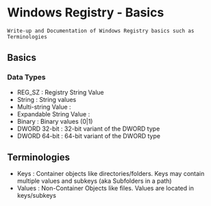 # Windows Registry - Basics

```
Write-up and Documentation of Windows Registry basics such as Terminologies
```

## Basics

### Data Types
+ REG_SZ 			: Registry String Value
+ String 			: String values
+ Multi-string Value		:
+ Expandable String Value	:
+ Binary 			: Binary values (0|1)
+ DWORD 32-bit 			: 32-bit variant of the DWORD type
+ DWORD 64-bit 			: 64-bit variant of the DWORD type


## Terminologies
+ Keys : Container objects like directories/folders. Keys may contain multiple values and subkeys (aka Subfolders in a path)
+ Values : Non-Container Objects like files. Values are located in keys/subkeys

